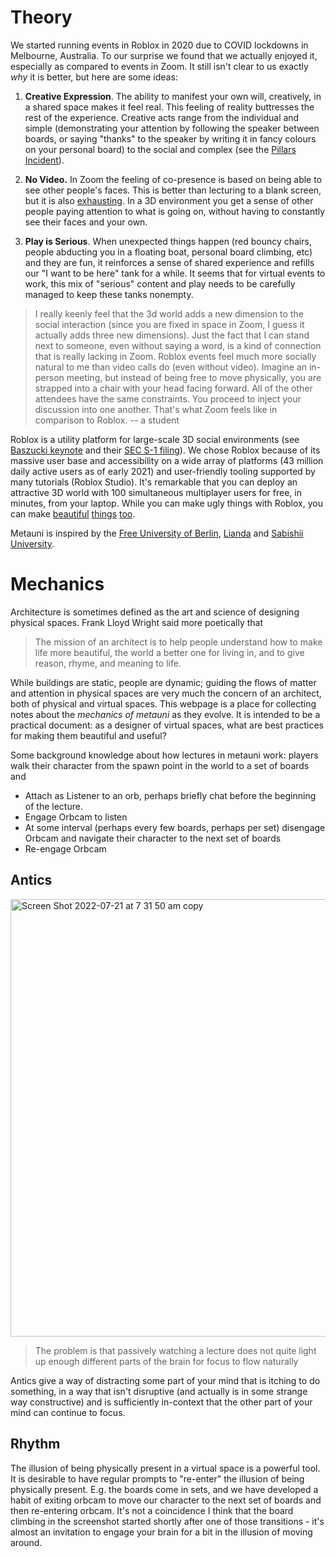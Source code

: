 # Theory

We started running events in Roblox in 2020 due to COVID lockdowns in Melbourne, Australia. To our surprise we found that we actually enjoyed it, especially as compared to events in Zoom. It still isn't clear to us exactly *why* it is better, but here are some ideas:

1. **Creative Expression**. The ability to manifest your own will, creatively, in a shared space makes it feel real. This feeling of reality buttresses the rest of the experience. Creative acts range from the individual and simple (demonstrating your attention by following the speaker between boards, or saying "thanks" to the speaker by writing it in fancy colours on your personal board) to the social and complex (see the [Pillars Incident](https://youtu.be/jryDAxI3XSo)).

2. **No Video.** In Zoom the feeling of co-presence is based on being able to see other people's faces. This is better than lecturing to a blank screen, but it is also [exhausting](https://psycnet.apa.org/fulltext/2021-77825-003.pdf). In a 3D environment you get a sense of other people paying attention to what is going on, without having to constantly see their faces and your own.

3. **Play is Serious**. When unexpected things happen (red bouncy chairs, people abducting you in a floating boat, personal board climbing, etc) and they are fun, it reinforces a sense of shared experience and refills our "I want to be here" tank for a while. It seems that for virtual events to work, this mix of "serious" content and play needs to be carefully managed to keep these tanks nonempty.

> I really keenly feel that the 3d world adds a new dimension to the social interaction (since you are fixed in space in Zoom, I guess it actually adds three new dimensions). Just the fact that I can stand next to someone, even without saying a word, is a kind of connection that is really lacking in Zoom. Roblox events feel much more socially natural to me than video calls do (even without video). Imagine an in-person meeting, but instead of being free to move physically, you are strapped into a chair with your head facing forward. All of the other attendees have the same constraints. You proceed to inject your discussion into one another. That's what Zoom feels like in comparison to Roblox. -- a student

Roblox is a utility platform for large-scale 3D social environments (see [Baszucki keynote](https://www.youtube.com/watch?v=G00GlCJc0mU) and their [SEC S-1 filing](https://www.sec.gov/Archives/edgar/data/1315098/000119312520298230/d87104ds1.htm)). We chose Roblox because of its massive user base and accessibility on a wide array of platforms (43 million daily active users as of early 2021) and user-friendly tooling supported by many tutorials (Roblox Studio). It's remarkable that you can deploy an attractive 3D world with 100 simultaneous multiplayer users for free, in minutes, from your laptop. While you can make ugly things with Roblox, you can make [beautiful](https://www.roblox.com/games/3158922185/Toyokawa-Inari-Shrine-Showcase) [things](https://www.roblox.com/games/7056870928/Ancient-Machine-SHOWCASE) [too](https://www.roblox.com/games/6524322789/Garden-Of-Hestia-SHOWCASE).

Metauni is inspired by the [Free University of Berlin](https://en.wikipedia.org/wiki/Free_University_of_Berlin), [Lianda](https://en.wikipedia.org/wiki/National_Southwestern_Associated_University) and [Sabishii University](https://www.kimstanleyrobinson.info/content/shabishii).

# Mechanics

Architecture is sometimes defined as the art and science of designing physical spaces. Frank Lloyd Wright said more poetically that

> The mission of an architect is to help people understand how to make life more beautiful, the world a better one for living in, and to give reason, rhyme, and meaning to life.

While buildings are static, people are dynamic; guiding the flows of matter and attention in physical spaces are very much the concern of an architect, both of physical and virtual spaces. This webpage is a place for collecting notes about the *mechanics of metauni* as they evolve. It is intended to be a practical document: as a designer of virtual spaces, what are best practices for making them beautiful and useful?

Some background knowledge about how lectures in metauni work: players walk their character from the spawn point in the world to a set of boards and

* Attach as Listener to an orb, perhaps briefly chat before the beginning of the lecture.
* Engage Orbcam to listen
* At some interval (perhaps every few boards, perhaps per set) disengage Orbcam and navigate their character to the next set of boards
* Re-engage Orbcam

## Antics

<img width="700" alt="Screen Shot 2022-07-21 at 7 31 50 am copy" src="https://user-images.githubusercontent.com/320329/180327328-cadeab5b-e67e-4434-a0d0-07fe9a596875.png">

> The problem is that passively watching a lecture does not quite light up enough different parts of the brain for focus to flow naturally

Antics give a way of distracting some part of your mind that is itching to do something, in a way that isn't disruptive (and actually is in some strange way constructive) and is sufficiently in-context that the other part of your mind can continue to focus.

## Rhythm

The illusion of being physically present in a virtual space is a powerful tool. It is desirable to have regular prompts to "re-enter" the illusion of being physically present. E.g. the boards come in sets, and we have developed a habit of exiting orbcam to move our character to the next set of boards and then re-entering orbcam. It's not a coincidence I think that the board climbing in the screenshot started shortly after one of those transitions - it's almost an invitation to engage your brain for a bit in the illusion of moving around.
